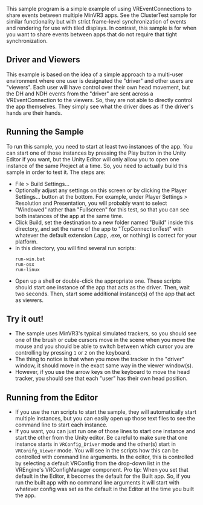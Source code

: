 
This sample program is a simple example of using VREventConnections to share events between
multiple MinVR3 apps.  See the ClusterTest sample for similar functionality but with
strict frame-level synchronization of events and rendering for use with tiled displays.
In contrast, this sample is for when you want to share events between apps that do not
require that tight synchronization.

## Driver and Viewers

This example is based on the idea of a simple approach to a multi-user environment where
one user is designated the "driver" and other users are "viewers".  Each user will have
control over their own head movement, but the DH and NDH events from the "driver" are
sent across a VREventConnection to the viewers.  So, they are not able to directly control
the app themselves.  They simply see what the driver does as if the driver's hands are
their hands.  


## Running the Sample

To run this sample, you need to start at least two instances of the app.  You can start one of those
instances by pressing the Play button in the Unity Editor if you want, but the Unity Editor
will only allow you to open one instance of the same Project at a time.  So, you need to
actually build this sample in order to test it.  The steps are:

- File > Build Settings...
- Optionally adjust any settings on this screen or by clicking the Player Settings... button 
  at the bottom.  For example, under Player Settings > Resolution and Presentation, you will
  probably want to select "Windowed" rather than "Fullscreen" for this test, so that you can
  see both instances of the app at the same time.
- Click Build, set the destination to a new folder named "Build" inside this directory, and
  set the name of the app to "TcpConnectionTest" with whatever the default extension (.app, .exe, or
  nothing) is correct for your platform.
- In this directory, you will find several run scripts:
    ```
    run-win.bat
    run-osx
    run-linux
    ```
- Open up a shell or double-click the appropriate one.  These scripts should start one instance
  of the app that acts as the driver.  Then, wait two seconds.  Then, start some additional
  instance(s) of the app that act as viewers.

## Try it out!

- The sample uses MinVR3's typical simulated trackers, so you should see one of the brush
  or cube cursors move in the scene when you move the mouse and you should be able to
  switch between which cursor you are controlling by pressing `1` or `2` on the keyboard.
- The thing to notice is that when you move the tracker in the "driver" window, it should move in
  the exact same way in the viewer window(s).
- However, if you use the arrow keys on the keyboard to move the head tracker, you should see
  that each "user" has their own head position.

## Running from the Editor

- If you use the run scripts to start the sample, they will automatically start multiple instances,
  but you can easily open up those text files to see the command line to start each instance.
- If you want, you can just run one of those lines to start one instance and start the other
  from the Unity editor.  Be careful to make sure that one instance starts in
  `VRConfig_Driver` mode and the other(s) start in `VRConifg_Viewer` mode.  You will see in
  the scripts how this can be controlled with command line arguments.  In the editor, this
  is controlled by selecting a default VRConfig from the drop-down list in the VREngine's
  VRConfigManager component.  Pro tip: When you set that default in the Editor, it becomes
  the default for the Built app.  So, if you run the built app with no command line arguments
  it will start with whatever config was set as the default in the Editor at the time you
  built the app.

